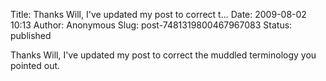Title: Thanks Will, I&#39;ve updated my post to correct t...
Date: 2009-08-02 10:13
Author: Anonymous
Slug: post-7481319800467967083
Status: published

Thanks Will, I've updated my post to correct the muddled terminology you pointed out.
